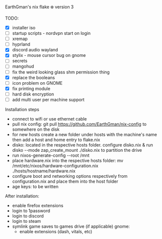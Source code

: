 EarthGman's nix flake ❄️ version 3


TODO:
- [x] installer iso
- [ ] startup scripts - nordvpn start on login
- [ ] xremap
- [ ] hyprland
- [x] discord audio wayland
- [x] stylix - mouse cursor bug on gnome
- [ ] secrets
- [ ] mangohud
- [ ] fix the weird looking glass shm permission thing
- [x] replace the booleans
- [ ] icon problem on GNOME
- [x] fix printing module
- [ ] hard disk encryption
- [ ] add multi user per machine support

Installation steps
  - connect to wifi or use ethernet cable
  - pull nix config: git pull https://github.com/EarthGman/nix-config to somewhere on the disk
  - for new hosts create a new folder under hosts with the machine's name then add a host and home entry to flake.nix
  - disko: located in the respective hosts folder. configure disko.nix & run disko --mode zap_create_mount ./disko.nix to partition the drive
  - run nixos-generate-config --root /mnt
  - place hardware.nix into the respective hosts folder: mv /mnt/etc/nixos/hardware-configuration.nix ./hosts/hostname/hardware.nix
  - configure boot and networking options respectively from configuration.nix and place them into the host folder
  - age keys: to be written

After installation:
  - enable firefox extensions
  - login to 1password
  - login to discord
  - login to steam
  - symlink game saves to games drive (if applicable)
  gnome: 
    - enable extensions (dash, vitals, etc)
